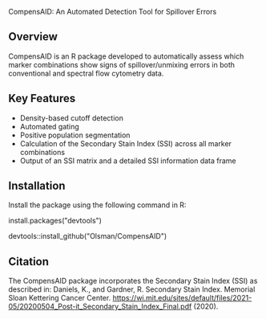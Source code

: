 CompensAID: An Automated Detection Tool for Spillover Errors 


Overview
--------
CompensAID is an R package developed to automatically assess which marker combinations show signs of spillover/unmixing errors in both conventional and spectral flow cytometry data.


Key Features
--------
- Density-based cutoff detection
- Automated gating
- Positive population segmentation
- Calculation of the Secondary Stain Index (SSI) across all marker combinations
- Output of an SSI matrix and a detailed SSI information data frame


Installation
--------
Install the package using the following command in R:

install.packages("devtools")

devtools::install_github("Olsman/CompensAID")


Citation
--------
The CompensAID package incorporates the Secondary Stain Index (SSI) as described in:
Daniels, K., and Gardner, R. Secondary Stain Index. Memorial Sloan Kettering Cancer Center. https://wi.mit.edu/sites/default/files/2021-05/20200504_Post-it_Secondary_Stain_Index_Final.pdf (2020).
